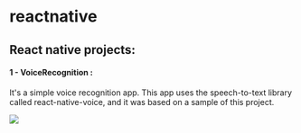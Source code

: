 # reactnative
## React native projects:

#### 1 - VoiceRecognition : 

It's a simple voice recognition app. This app uses the speech-to-text library called react-native-voice, and it was based on a sample of this project. 

![](/home/marcelo/Downloads/proj1.png)

​										





